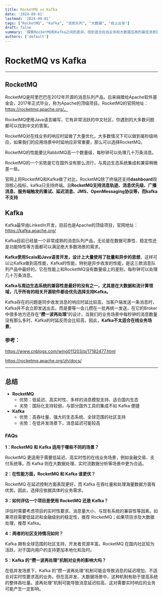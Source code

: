 ```yaml
---
title: RocketMQ vs Kafka
date: '2024-09-01'
lastmod: '2024-09-01'
tags: ["RocketMQ", "Kafka", "消息队列", "大数据", "线上业务"]
draft: false
summary: '探索RocketMQ和Kafka之间的差异，找到适合在线业务和大数据应用的最佳消息队列。'
authors: ['default']
---
```


# RocketMQ vs Kafka

---

## RocketMQ

RocketMQ是阿里巴巴在2012年开源的消息队列产品，后来捐赠给Apache软件基金会，2017年正式毕业，称为Apache的顶级项目。RocketMQ的官网地址：https://rocketmq.apache.org/。

RocketMQ使用Java语言编写，它有非常活跃的中文社区，你遇到的大多数问题都可以找到中文的答案。

RocketMQ对在线业务的响应时延做了大量优化，大多数情况下可以做到毫秒级响应，如果我们的应用场景中时延响应非常重要，那么可以选择RocketMQ。

RocketMQ的性能要比RabbitMQ高一个数量级，每秒钟可以处理几十万条消息。

RocketMQ的一个劣势是它在国外没有那么流行，与周边生态系统集成和兼容稍微差一些。

官网上将RocketMQ和Kafka做了对比，RocketMQ除了终端还支持**dashboard**观测核心指标，kafka只支持终端。且**RocketMQ支持消息轨迹、消息优先级、广播消息、服务端触发的重试、延迟消息、JMS、OpenMessaging协议等，而kafka不支持**

## Kafka

Kafka最早由LinkedIn开发，目前也是Apache的顶级项目，官网地址：https://kafka.apache.org/

Kafka目前已经是一个非常成熟的消息队列产品，无论是在数据可靠性、稳定性还是功能特性等方面都可以满足绝大多数场景的需求。

**Kafka使用Scala和Java语言开发，设计上大量使用了批量和异步的思想**，这样可以让Kafka做到高性能，Kafka的性能，特别是异步收发的性能，是这三款消息队列产品中最好的。它在性能上和RocketMQ没有数量级上的差别，每秒钟可以处理几十万条消息。

**Kafka与周边生态系统的兼容性是最好的没有之一，尤其是在大数据和流计算领域，几乎所有的相关开源软件都会优先选择支持Kafka。**

Kafka存在的问题是同步收发消息的响应时延比较高，当客户端发送一条消息时，Kafka并不会立即发送出去，而是要等一会儿攒在一批再统一发送，在它的Broker中很多地方还存在“**攒一波再处理**”的设计，当我们的业务场景中每秒钟的消息数量没有那么多时，Kafka的时延反而会比较高，因此，**Kafka不太适合在线业务场景**。

### 参考：

https://www.cnblogs.com/wing011203/p/17182477.html

https://rocketmq.apache.org/zh/docs/

---

## **总结**

- **RocketMQ**
  - 优势：低延迟、高实时性、多样的消息模型支持、适合国内生态
  - 劣势：国际化支持较弱，与部分国外工具的集成不如 Kafka 便捷
- **Kafka**
  - 优势：高吞吐量、强大的生态系统、全球范围的社区支持
  - 劣势：在低并发场景下，消息延迟可能较高

### **FAQs**

**1：RocketMQ 和 Kafka 适用于哪些不同的场景？**

RocketMQ 更适用于需要低延迟、高实时性的在线业务场景，例如金融交易、支付系统等。而 Kafka 则在大数据处理、实时流数据分析等场景中更为合适。

**2：在性能方面，RocketMQ 和 Kafka 谁更优？**

RocketMQ 在延迟控制方面表现更好，而 Kafka 在吞吐量和处理海量数据方面有优势。因此，选择应依据具体的业务需求。

**3：如何评估一个项目是使用 RocketMQ 还是 Kafka？**

评估时需要考虑项目的实时性要求、消息量大小、与现有系统的兼容性等因素。如果项目需要低延迟和金融级别的稳定性，推荐 RocketMQ；如果项目涉及大数据处理，推荐 Kafka。

**4：两者的社区支持情况如何？**

Kafka 拥有全球范围的社区支持，开发者资源丰富。RocketMQ 在国内社区较为活跃，对于国内用户的支持更加本地化和及时。

**5：Kafka 的“攒一波再处理”机制对业务的影响大吗？**

在低并发场景下，Kafka 的“攒一波再处理”机制可能会导致消息的延迟增加，不适合对实时性要求高的业务。但在高并发、大数据场景中，这种机制有助于提高系统的整体吞吐量。波再处理”机制可能导致消息延迟较高，这对需要实时响应的业务可能产生一定影响。

